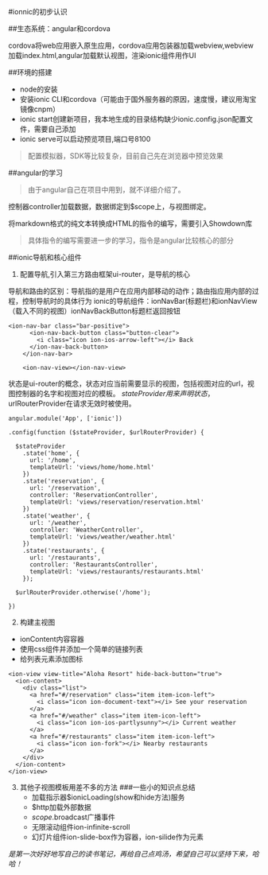 #ionnic的初步认识

##生态系统：angular和cordova

cordova将web应用嵌入原生应用，cordova应用包装器加载webview,webview加载index.html,angular加载默认视图，渲染ionic组件用作UI

##环境的搭建

+ node的安装
+ 安装ionic CLI和cordova（可能由于国外服务器的原因，速度慢，建议用淘宝镜像cnpm） 
+ ionic start创建新项目，我本地生成的目录结构缺少ionic.config.json配置文件，需要自己添加
+ ionic serve可以启动预览项目,端口号8100
>配置模拟器，SDK等比较复杂，目前自己先在浏览器中预览效果

##angular的学习
  >由于angular自己在项目中用到，就不详细介绍了。

  控制器controller加载数据，数据绑定到$scope上，与视图绑定。

  将markdown格式的纯文本转换成HTML的指令的编写，需要引入Showdown库
  >具体指令的编写需要进一步的学习，指令是angular比较核心的部分

##ionic导航和核心组件

1. 配置导航,引入第三方路由框架ui-router，是导航的核心

导航和路由的区别：导航指的是用户在应用内部移动的动作；路由指应用内部的过程，控制导航时的具体行为
ionic的导航组件：ionNavBar(标题栏)和ionNavView（载入不同的视图）ionNavBackButton标题栏返回按钮
```
<ion-nav-bar class="bar-positive">
      <ion-nav-back-button class="button-clear">
        <i class="icon ion-ios-arrow-left"></i> Back
      </ion-nav-back-button>
    </ion-nav-bar>

    <ion-nav-view></ion-nav-view>
```
状态是ui-router的概念，状态对应当前需要显示的视图，包括视图对应的url，视图控制器的名字和视图对应的模板。
$stateProvider用来声明状态，$urlRouterProvider在请求无效时被使用。
```
angular.module('App', ['ionic'])

.config(function ($stateProvider, $urlRouterProvider) {

  $stateProvider
    .state('home', {
      url: '/home',
      templateUrl: 'views/home/home.html'
    })
    .state('reservation', {
      url: '/reservation',
      controller: 'ReservationController',
      templateUrl: 'views/reservation/reservation.html'
    })
    .state('weather', {
      url: '/weather',
      controller: 'WeatherController',
      templateUrl: 'views/weather/weather.html'
    })
    .state('restaurants', {
      url: '/restaurants',
      controller: 'RestaurantsController',
      templateUrl: 'views/restaurants/restaurants.html'
    });

  $urlRouterProvider.otherwise('/home');

})
```
2. 构建主视图
+ ionContent内容容器
+ 使用css组件并添加一个简单的链接列表
+ 给列表元素添加图标
```
<ion-view view-title="Aloha Resort" hide-back-button="true">
  <ion-content>
    <div class="list">
      <a href="#/reservation" class="item item-icon-left">
        <i class="icon ion-document-text"></i> See your reservation
      </a>
      <a href="#/weather" class="item item-icon-left">
        <i class="icon ion-ios-partlysunny"></i> Current weather
      </a>
      <a href="#/restaurants" class="item item-icon-left">
        <i class="icon ion-fork"></i> Nearby restaurants
      </a>
    </div>
  </ion-content>
</ion-view>
```
3. 其他子视图模板用差不多的方法
###一些小的知识点总结
   + 加载指示器$ionicLoading(show和hide方法)服务
   + $http加载外部数据
   + $scope.$broadcast广播事件
   + 无限滚动组件ion-infinite-scroll
   + 幻灯片组件ion-slide-box作为容器，ion-silide作为元素



*是第一次好好地写自己的读书笔记，再给自己点鸡汤，希望自己可以坚持下来，哈哈！*
